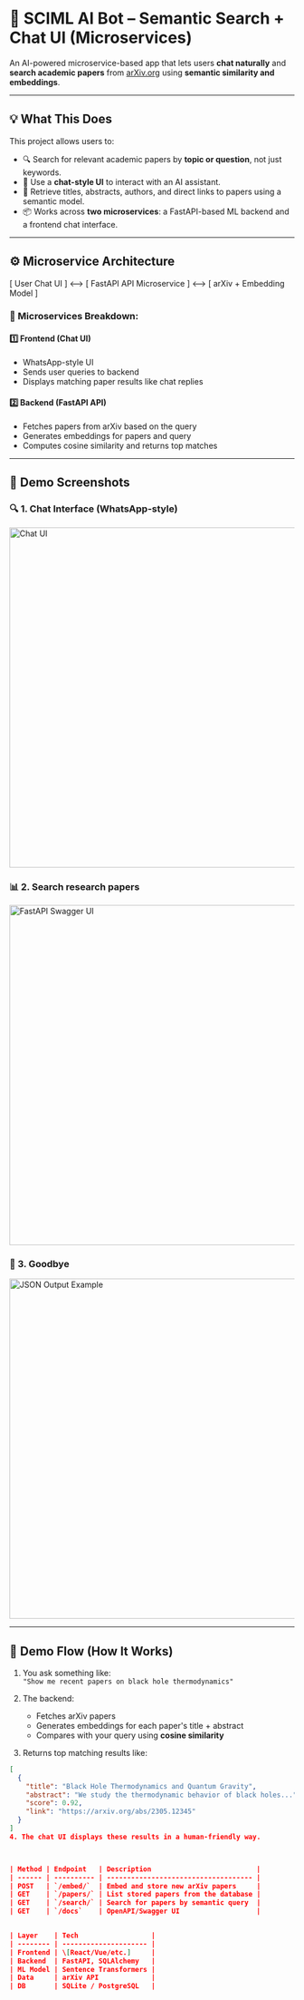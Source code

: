 # 🤖 SCIML AI Bot – Semantic Search + Chat UI (Microservices)

An AI-powered microservice-based app that lets users **chat naturally** and **search academic papers** from [arXiv.org](https://arxiv.org) using **semantic similarity and embeddings**.

---

## 💡 What This Does

This project allows users to:

- 🔍 Search for relevant academic papers by **topic or question**, not just keywords.
- 💬 Use a **chat-style UI** to interact with an AI assistant.
- 🤖 Retrieve titles, abstracts, authors, and direct links to papers using a semantic model.
- 📦 Works across **two microservices**: a FastAPI-based ML backend and a frontend chat interface.

---

## ⚙️ Microservice Architecture
[ User Chat UI ] <--> [ FastAPI API Microservice ] <--> [ arXiv + Embedding Model ]


### 🧩 Microservices Breakdown:

#### 1️⃣ **Frontend (Chat UI)**
- WhatsApp-style UI
- Sends user queries to backend
- Displays matching paper results like chat replies

#### 2️⃣ **Backend (FastAPI API)**
- Fetches papers from arXiv based on the query
- Generates embeddings for papers and query
- Computes cosine similarity and returns top matches

---

## 📸 Demo Screenshots

### 🔍 1. Chat Interface (WhatsApp-style)
<img src="welcome.png" alt="Chat UI" width="600">

### 📊 2. Search research papers
<img src="search.png" alt="FastAPI Swagger UI" width="600">

### 📄 3. Goodbye
<img src="cya.png" alt="JSON Output Example" width="600">



---

## 🚀 Demo Flow (How It Works)

1. You ask something like:  
   `"Show me recent papers on black hole thermodynamics"`

2. The backend:
   - Fetches arXiv papers
   - Generates embeddings for each paper's title + abstract
   - Compares with your query using **cosine similarity**

3. Returns top matching results like:
```json
[
  {
    "title": "Black Hole Thermodynamics and Quantum Gravity",
    "abstract": "We study the thermodynamic behavior of black holes...",
    "score": 0.92,
    "link": "https://arxiv.org/abs/2305.12345"
  }
]
4. The chat UI displays these results in a human-friendly way.



| Method | Endpoint   | Description                          |
| ------ | ---------- | ------------------------------------ |
| POST   | `/embed/`  | Embed and store new arXiv papers     |
| GET    | `/papers/` | List stored papers from the database |
| GET    | `/search/` | Search for papers by semantic query  |
| GET    | `/docs`    | OpenAPI/Swagger UI                   |


| Layer    | Tech                  |
| -------- | --------------------- |
| Frontend | \[React/Vue/etc.]     |
| Backend  | FastAPI, SQLAlchemy   |
| ML Model | Sentence Transformers |
| Data     | arXiv API             |
| DB       | SQLite / PostgreSQL   |

